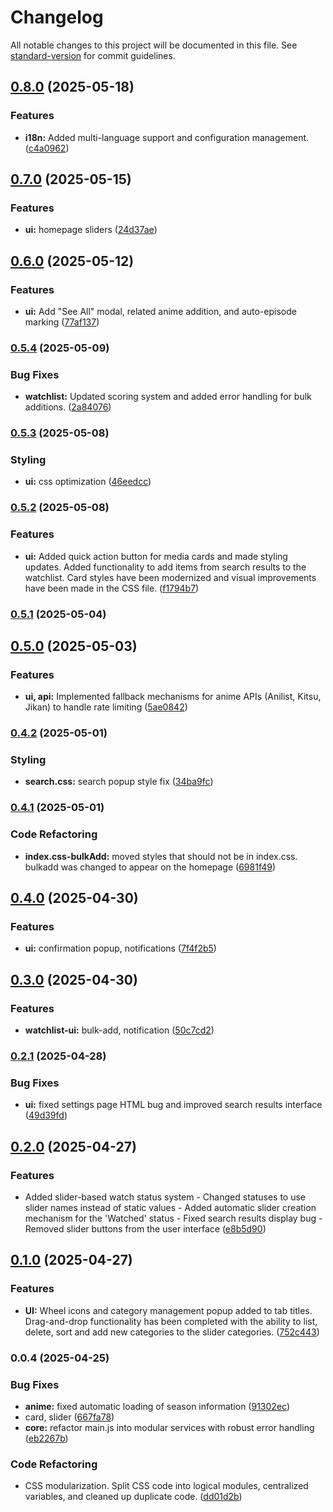# Changelog

All notable changes to this project will be documented in this file. See [standard-version](https://github.com/conventional-changelog/standard-version) for commit guidelines.

## [0.8.0](https://github.com/macidko/Watchflow/compare/v0.7.0...v0.8.0) (2025-05-18)


### Features

* **i18n:** Added multi-language support and configuration management. ([c4a0962](https://github.com/macidko/Watchflow/commit/c4a096244d7d7e704c103057134671fd5469c6ee))

## [0.7.0](https://github.com/macidko/Watchflow/compare/v0.6.0...v0.7.0) (2025-05-15)


### Features

* **ui:** homepage sliders ([24d37ae](https://github.com/macidko/Watchflow/commit/24d37ae6be9bead1b7c9a1ca167cb02fb04730d4))

## [0.6.0](https://github.com/macidko/Watchflow/compare/v0.5.4...v0.6.0) (2025-05-12)


### Features

* **ui:** Add "See All" modal, related anime addition, and auto-episode marking ([77af137](https://github.com/macidko/Watchflow/commit/77af137d1b2e8ec636291629779ab23f0fb2d2a3))

### [0.5.4](https://github.com/macidko/Watchflow/compare/v0.5.3...v0.5.4) (2025-05-09)


### Bug Fixes

* **watchlist:** Updated scoring system and added error handling for bulk additions. ([2a84076](https://github.com/macidko/Watchflow/commit/2a840766ab8d9256515b8ad399e087e19c3e6536))

### [0.5.3](https://github.com/macidko/Watchflow/compare/v0.5.2...v0.5.3) (2025-05-08)


### Styling

* **ui:** css optimization ([46eedcc](https://github.com/macidko/Watchflow/commit/46eedcc626c1cd6b7a8542c53c76eb6c77dac43e))

### [0.5.2](https://github.com/macidko/Watchflow/compare/v0.5.1...v0.5.2) (2025-05-08)


### Features

* **ui:** Added quick action button for media cards and made styling updates. Added functionality to add items from search results to the watchlist. Card styles have been modernized and visual improvements have been made in the CSS file. ([f1794b7](https://github.com/macidko/Watchflow/commit/f1794b7250b7b33af97872930bfb8822a437139f))

### [0.5.1](https://github.com/macidko/Watchflow/compare/v0.5.0...v0.5.1) (2025-05-04)

## [0.5.0](https://github.com/macidko/Watchflow/compare/v0.4.2...v0.5.0) (2025-05-03)


### Features

* **ui, api:** Implemented fallback mechanisms for anime APIs (Anilist, Kitsu, Jikan) to handle rate limiting ([5ae0842](https://github.com/macidko/Watchflow/commit/5ae08425982da7dd61e0ac537a037979a24ef710))

### [0.4.2](https://github.com/macidko/Watchflow/compare/v0.4.1...v0.4.2) (2025-05-01)


### Styling

* **search.css:** search popup style fix ([34ba9fc](https://github.com/macidko/Watchflow/commit/34ba9fc476e59cff50989e1e3903d7540f831a6f))

### [0.4.1](https://github.com/macidko/Watchflow/compare/v0.4.0...v0.4.1) (2025-05-01)


### Code Refactoring

* **index.css-bulkAdd:** moved styles that should not be in index.css. bulkadd was changed to appear on the homepage ([6981f49](https://github.com/macidko/Watchflow/commit/6981f4970c8bd147afd38671fe7c3b655aade044))

## [0.4.0](https://github.com/macidko/Watchflow/compare/v0.3.0...v0.4.0) (2025-04-30)


### Features

* **ui:** confirmation popup, notifications ([7f4f2b5](https://github.com/macidko/Watchflow/commit/7f4f2b5e82ddd7f70b35fb0589dc8cf2ea39ed3f))

## [0.3.0](https://github.com/macidko/Watchflow/compare/v0.2.1...v0.3.0) (2025-04-30)


### Features

* **watchlist-ui:** bulk-add, notification ([50c7cd2](https://github.com/macidko/Watchflow/commit/50c7cd2f3fd518001a29a07b02c23421f27d0aae))

### [0.2.1](https://github.com/macidko/Watchflow/compare/v0.2.0...v0.2.1) (2025-04-28)


### Bug Fixes

* **ui:** fixed settings page HTML bug and improved search results interface ([49d39fd](https://github.com/macidko/Watchflow/commit/49d39fd4bade1291c5838778a20a40dff8038c76))

## [0.2.0](https://github.com/macidko/Watchflow/compare/v0.1.0...v0.2.0) (2025-04-27)


### Features

* Added slider-based watch status system - Changed statuses to use slider names instead of static values - Added automatic slider creation mechanism for the 'Watched' status - Fixed search results display bug - Removed slider buttons from the user interface ([e8b5d90](https://github.com/macidko/Watchflow/commit/e8b5d90c16cefde341b3a6f37d76ff78ec4f76f4))

## [0.1.0](https://github.com/macidko/Watchflow/compare/v0.0.4...v0.1.0) (2025-04-27)


### Features

* **UI:** Wheel icons and category management popup added to tab titles. Drag-and-drop functionality has been completed with the ability to list, delete, sort and add new categories to the slider categories. ([752c443](https://github.com/macidko/Watchflow/commit/752c443fc15617b35ee6b6cf6ec8c65f7684a1a3))

### 0.0.4 (2025-04-25)


### Bug Fixes

* **anime:** fixed automatic loading of season information ([91302ec](https://github.com/macidko/Watchflow/commit/91302ec4366f875c271eb84cf46a1e93fcf6542f))
* card, slider ([667fa78](https://github.com/macidko/Watchflow/commit/667fa7831f291f4be38c69bafb59fea0c7613f4e))
* **core:** refactor main.js into modular services with robust error handling ([eb2267b](https://github.com/macidko/Watchflow/commit/eb2267b58a4ca2c003798410db098d2fe0cb9bc1))


### Code Refactoring

* CSS modularization. Split CSS code into logical modules, centralized variables, and cleaned up duplicate code. ([dd01d2b](https://github.com/macidko/Watchflow/commit/dd01d2b614093413ad147952b71ba0088abcfcc1))
